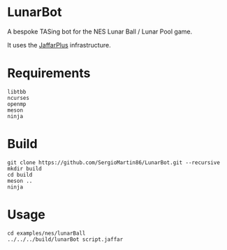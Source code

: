# LunarBot

A bespoke TASing bot for the NES Lunar Ball / Lunar Pool game.

It uses the [JaffarPlus](https://github.com/SergioMartin86/jaffarPlus) infrastructure.

# Requirements

```
libtbb
ncurses
openmp
meson
ninja
```

# Build

```
git clone https://github.com/SergioMartin86/LunarBot.git --recursive
mkdir build
cd build
meson .. 
ninja
```

# Usage

```
cd examples/nes/lunarBall
../../../build/lunarBot script.jaffar
```
